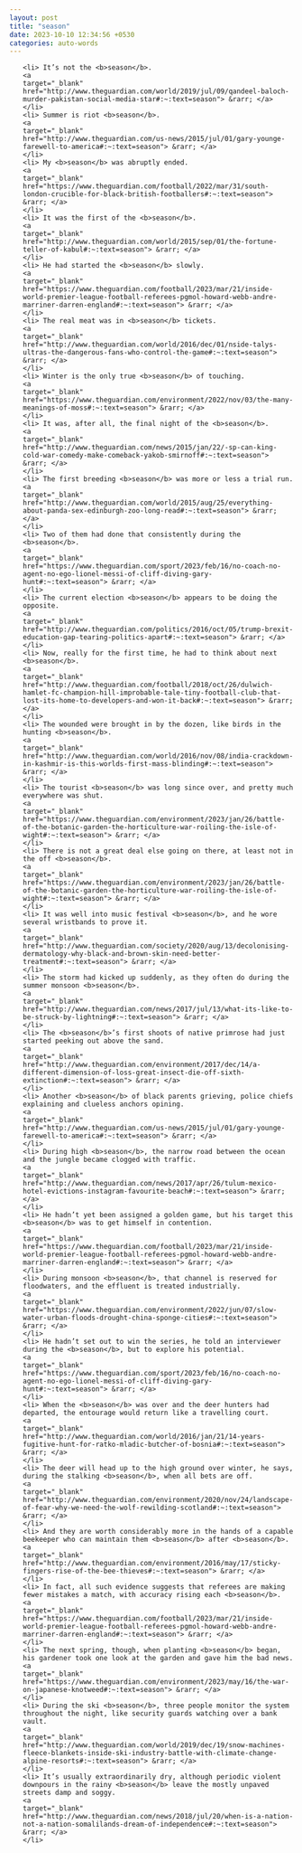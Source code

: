 ```yaml
---
layout: post
title: "season"
date: 2023-10-10 12:34:56 +0530
categories: auto-words
---
```

<ol>

    <li> It’s not the <b>season</b>.
    <a 
    target="_blank" 
    href="http://www.theguardian.com/world/2019/jul/09/qandeel-baloch-murder-pakistan-social-media-star#:~:text=season"> &rarr; </a>
    </li>
    <li> Summer is riot <b>season</b>.
    <a 
    target="_blank" 
    href="http://www.theguardian.com/us-news/2015/jul/01/gary-younge-farewell-to-america#:~:text=season"> &rarr; </a>
    </li>
    <li> My <b>season</b> was abruptly ended.
    <a 
    target="_blank" 
    href="https://www.theguardian.com/football/2022/mar/31/south-london-crucible-for-black-british-footballers#:~:text=season"> &rarr; </a>
    </li>
    <li> It was the first of the <b>season</b>.
    <a 
    target="_blank" 
    href="http://www.theguardian.com/world/2015/sep/01/the-fortune-teller-of-kabul#:~:text=season"> &rarr; </a>
    </li>
    <li> He had started the <b>season</b> slowly.
    <a 
    target="_blank" 
    href="https://www.theguardian.com/football/2023/mar/21/inside-world-premier-league-football-referees-pgmol-howard-webb-andre-marriner-darren-england#:~:text=season"> &rarr; </a>
    </li>
    <li> The real meat was in <b>season</b> tickets.
    <a 
    target="_blank" 
    href="http://www.theguardian.com/world/2016/dec/01/nside-talys-ultras-the-dangerous-fans-who-control-the-game#:~:text=season"> &rarr; </a>
    </li>
    <li> Winter is the only true <b>season</b> of touching.
    <a 
    target="_blank" 
    href="https://www.theguardian.com/environment/2022/nov/03/the-many-meanings-of-moss#:~:text=season"> &rarr; </a>
    </li>
    <li> It was, after all, the final night of the <b>season</b>.
    <a 
    target="_blank" 
    href="http://www.theguardian.com/news/2015/jan/22/-sp-can-king-cold-war-comedy-make-comeback-yakob-smirnoff#:~:text=season"> &rarr; </a>
    </li>
    <li> The first breeding <b>season</b> was more or less a trial run.
    <a 
    target="_blank" 
    href="http://www.theguardian.com/world/2015/aug/25/everything-about-panda-sex-edinburgh-zoo-long-read#:~:text=season"> &rarr; </a>
    </li>
    <li> Two of them had done that consistently during the <b>season</b>.
    <a 
    target="_blank" 
    href="https://www.theguardian.com/sport/2023/feb/16/no-coach-no-agent-no-ego-lionel-messi-of-cliff-diving-gary-hunt#:~:text=season"> &rarr; </a>
    </li>
    <li> The current election <b>season</b> appears to be doing the opposite.
    <a 
    target="_blank" 
    href="http://www.theguardian.com/politics/2016/oct/05/trump-brexit-education-gap-tearing-politics-apart#:~:text=season"> &rarr; </a>
    </li>
    <li> Now, really for the first time, he had to think about next <b>season</b>.
    <a 
    target="_blank" 
    href="http://www.theguardian.com/football/2018/oct/26/dulwich-hamlet-fc-champion-hill-improbable-tale-tiny-football-club-that-lost-its-home-to-developers-and-won-it-back#:~:text=season"> &rarr; </a>
    </li>
    <li> The wounded were brought in by the dozen, like birds in the hunting <b>season</b>.
    <a 
    target="_blank" 
    href="http://www.theguardian.com/world/2016/nov/08/india-crackdown-in-kashmir-is-this-worlds-first-mass-blinding#:~:text=season"> &rarr; </a>
    </li>
    <li> The tourist <b>season</b> was long since over, and pretty much everywhere was shut.
    <a 
    target="_blank" 
    href="https://www.theguardian.com/environment/2023/jan/26/battle-of-the-botanic-garden-the-horticulture-war-roiling-the-isle-of-wight#:~:text=season"> &rarr; </a>
    </li>
    <li> There is not a great deal else going on there, at least not in the off <b>season</b>.
    <a 
    target="_blank" 
    href="https://www.theguardian.com/environment/2023/jan/26/battle-of-the-botanic-garden-the-horticulture-war-roiling-the-isle-of-wight#:~:text=season"> &rarr; </a>
    </li>
    <li> It was well into music festival <b>season</b>, and he wore several wristbands to prove it.
    <a 
    target="_blank" 
    href="http://www.theguardian.com/society/2020/aug/13/decolonising-dermatology-why-black-and-brown-skin-need-better-treatment#:~:text=season"> &rarr; </a>
    </li>
    <li> The storm had kicked up suddenly, as they often do during the summer monsoon <b>season</b>.
    <a 
    target="_blank" 
    href="http://www.theguardian.com/news/2017/jul/13/what-its-like-to-be-struck-by-lightning#:~:text=season"> &rarr; </a>
    </li>
    <li> The <b>season</b>’s first shoots of native primrose had just started peeking out above the sand.
    <a 
    target="_blank" 
    href="http://www.theguardian.com/environment/2017/dec/14/a-different-dimension-of-loss-great-insect-die-off-sixth-extinction#:~:text=season"> &rarr; </a>
    </li>
    <li> Another <b>season</b> of black parents grieving, police chiefs explaining and clueless anchors opining.
    <a 
    target="_blank" 
    href="http://www.theguardian.com/us-news/2015/jul/01/gary-younge-farewell-to-america#:~:text=season"> &rarr; </a>
    </li>
    <li> During high <b>season</b>, the narrow road between the ocean and the jungle became clogged with traffic.
    <a 
    target="_blank" 
    href="http://www.theguardian.com/news/2017/apr/26/tulum-mexico-hotel-evictions-instagram-favourite-beach#:~:text=season"> &rarr; </a>
    </li>
    <li> He hadn’t yet been assigned a golden game, but his target this <b>season</b> was to get himself in contention.
    <a 
    target="_blank" 
    href="https://www.theguardian.com/football/2023/mar/21/inside-world-premier-league-football-referees-pgmol-howard-webb-andre-marriner-darren-england#:~:text=season"> &rarr; </a>
    </li>
    <li> During monsoon <b>season</b>, that channel is reserved for floodwaters, and the effluent is treated industrially.
    <a 
    target="_blank" 
    href="https://www.theguardian.com/environment/2022/jun/07/slow-water-urban-floods-drought-china-sponge-cities#:~:text=season"> &rarr; </a>
    </li>
    <li> He hadn’t set out to win the series, he told an interviewer during the <b>season</b>, but to explore his potential.
    <a 
    target="_blank" 
    href="https://www.theguardian.com/sport/2023/feb/16/no-coach-no-agent-no-ego-lionel-messi-of-cliff-diving-gary-hunt#:~:text=season"> &rarr; </a>
    </li>
    <li> When the <b>season</b> was over and the deer hunters had departed, the entourage would return like a travelling court.
    <a 
    target="_blank" 
    href="http://www.theguardian.com/world/2016/jan/21/14-years-fugitive-hunt-for-ratko-mladic-butcher-of-bosnia#:~:text=season"> &rarr; </a>
    </li>
    <li> The deer will head up to the high ground over winter, he says, during the stalking <b>season</b>, when all bets are off.
    <a 
    target="_blank" 
    href="http://www.theguardian.com/environment/2020/nov/24/landscape-of-fear-why-we-need-the-wolf-rewilding-scotland#:~:text=season"> &rarr; </a>
    </li>
    <li> And they are worth considerably more in the hands of a capable beekeeper who can maintain them <b>season</b> after <b>season</b>.
    <a 
    target="_blank" 
    href="http://www.theguardian.com/environment/2016/may/17/sticky-fingers-rise-of-the-bee-thieves#:~:text=season"> &rarr; </a>
    </li>
    <li> In fact, all such evidence suggests that referees are making fewer mistakes a match, with accuracy rising each <b>season</b>.
    <a 
    target="_blank" 
    href="https://www.theguardian.com/football/2023/mar/21/inside-world-premier-league-football-referees-pgmol-howard-webb-andre-marriner-darren-england#:~:text=season"> &rarr; </a>
    </li>
    <li> The next spring, though, when planting <b>season</b> began, his gardener took one look at the garden and gave him the bad news.
    <a 
    target="_blank" 
    href="https://www.theguardian.com/environment/2023/may/16/the-war-on-japanese-knotweed#:~:text=season"> &rarr; </a>
    </li>
    <li> During the ski <b>season</b>, three people monitor the system throughout the night, like security guards watching over a bank vault.
    <a 
    target="_blank" 
    href="http://www.theguardian.com/world/2019/dec/19/snow-machines-fleece-blankets-inside-ski-industry-battle-with-climate-change-alpine-resorts#:~:text=season"> &rarr; </a>
    </li>
    <li> It’s usually extraordinarily dry, although periodic violent downpours in the rainy <b>season</b> leave the mostly unpaved streets damp and soggy.
    <a 
    target="_blank" 
    href="http://www.theguardian.com/news/2018/jul/20/when-is-a-nation-not-a-nation-somalilands-dream-of-independence#:~:text=season"> &rarr; </a>
    </li>